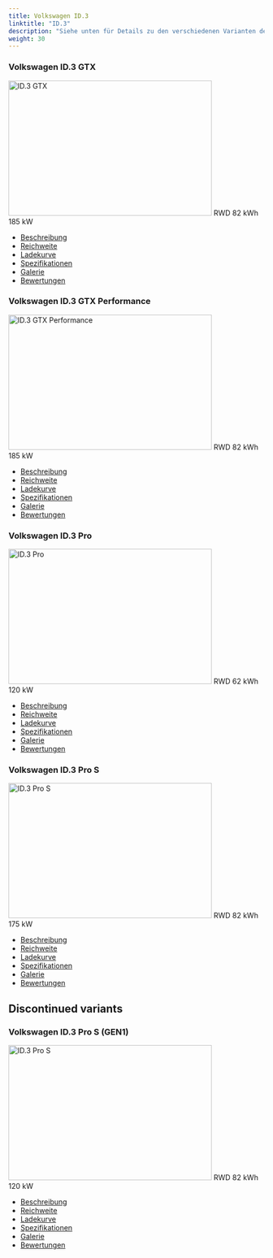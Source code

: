 ```yaml
---
title: Volkswagen ID.3
linktitle: "ID.3"
description: "Siehe unten für Details zu den verschiedenen Varianten des Volkswagen ID.3"
weight: 30
---
```

<!-- markdownlint-disable MD033 -->
<!-- markdownlint-disable MD010 -->
<div class="container p-3 mb-4 bg-body-tertiary rounded border">
<h3>Volkswagen ID.3 GTX</h3>
	<div class="row">
		<div class="col col-12 col-md-6">
			<a href="id.3_gtx/"><img src="https://media.evkx.net/multimedia/models/volkswagen/id.3/id.3_gtx/main_1_xst.jpg" class="img-fluid" width="400px" height="266px" alt="ID.3 GTX" ></a>
<i class="bi bi-record2-fill"></i> RWD <i class="bi bi-battery-full"></i> 82 kWh <i class="bi bi-ev-station"></i> 185 kW 
		</div>
		<div class="col col-12 col-md-6">
			<ul class="list-group list-group-flush">
				<li class="list-group-item list-group-item-action"><a href="id.3_gtx/" class="text-decoration-none text-black"><i class="bi-car-front"></i> Beschreibung</a></li>
				<li class="list-group-item list-group-item-action"><a href="id.3_gtx/rangeandconsumption/" class="text-decoration-none text-black" ><i class="bi-file-earmark-bar-graph"></i> Reichweite</a></li>
				<li class="list-group-item list-group-item-action"><a href="id.3_gtx/chargingcurve/" class="text-decoration-none text-black" ><i class="bi-battery-charging"></i> Ladekurve</a></li>
				<li class="list-group-item list-group-item-action"><a href="id.3_gtx/specifications/" class="text-decoration-none text-black" ><i class="bi-layout-text-sidebar-reverse"></i> Spezifikationen</a></li>
				<li class="list-group-item list-group-item-action"><a href="id.3_gtx/gallery/" class="text-decoration-none text-black" ><i class="bi-images"></i> Galerie</a></li>
				<li class="list-group-item list-group-item-action"><a href="id.3_gtx/reviews/" class="text-decoration-none text-black" ><i class="bi-person-video2"></i> Bewertungen</a></li>
			</ul>
		</div>
	</div>
</div>
<div class="container p-3 mb-4 bg-body-tertiary rounded border">
<h3>Volkswagen ID.3 GTX Performance</h3>
	<div class="row">
		<div class="col col-12 col-md-6">
			<a href="id.3_gtx_performance/"><img src="https://media.evkx.net/multimedia/models/volkswagen/id.3/id.3_gtx_performance/main_1_xst.jpg" class="img-fluid" width="400px" height="266px" alt="ID.3 GTX Performance" ></a>
<i class="bi bi-record2-fill"></i> RWD <i class="bi bi-battery-full"></i> 82 kWh <i class="bi bi-ev-station"></i> 185 kW 
		</div>
		<div class="col col-12 col-md-6">
			<ul class="list-group list-group-flush">
				<li class="list-group-item list-group-item-action"><a href="id.3_gtx_performance/" class="text-decoration-none text-black"><i class="bi-car-front"></i> Beschreibung</a></li>
				<li class="list-group-item list-group-item-action"><a href="id.3_gtx_performance/rangeandconsumption/" class="text-decoration-none text-black" ><i class="bi-file-earmark-bar-graph"></i> Reichweite</a></li>
				<li class="list-group-item list-group-item-action"><a href="id.3_gtx_performance/chargingcurve/" class="text-decoration-none text-black" ><i class="bi-battery-charging"></i> Ladekurve</a></li>
				<li class="list-group-item list-group-item-action"><a href="id.3_gtx_performance/specifications/" class="text-decoration-none text-black" ><i class="bi-layout-text-sidebar-reverse"></i> Spezifikationen</a></li>
				<li class="list-group-item list-group-item-action"><a href="id.3_gtx_performance/gallery/" class="text-decoration-none text-black" ><i class="bi-images"></i> Galerie</a></li>
				<li class="list-group-item list-group-item-action"><a href="id.3_gtx_performance/reviews/" class="text-decoration-none text-black" ><i class="bi-person-video2"></i> Bewertungen</a></li>
			</ul>
		</div>
	</div>
</div>
<div class="container p-3 mb-4 bg-body-tertiary rounded border">
<h3>Volkswagen ID.3 Pro</h3>
	<div class="row">
		<div class="col col-12 col-md-6">
			<a href="id.3_pro/"><img src="https://media.evkx.net/multimedia/models/volkswagen/id.3/id.3_pro/main_1_xst.jpg" class="img-fluid" width="400px" height="266px" alt="ID.3 Pro" ></a>
<i class="bi bi-record2-fill"></i> RWD <i class="bi bi-battery-full"></i> 62 kWh <i class="bi bi-ev-station"></i> 120 kW 
		</div>
		<div class="col col-12 col-md-6">
			<ul class="list-group list-group-flush">
				<li class="list-group-item list-group-item-action"><a href="id.3_pro/" class="text-decoration-none text-black"><i class="bi-car-front"></i> Beschreibung</a></li>
				<li class="list-group-item list-group-item-action"><a href="id.3_pro/rangeandconsumption/" class="text-decoration-none text-black" ><i class="bi-file-earmark-bar-graph"></i> Reichweite</a></li>
				<li class="list-group-item list-group-item-action"><a href="id.3_pro/chargingcurve/" class="text-decoration-none text-black" ><i class="bi-battery-charging"></i> Ladekurve</a></li>
				<li class="list-group-item list-group-item-action"><a href="id.3_pro/specifications/" class="text-decoration-none text-black" ><i class="bi-layout-text-sidebar-reverse"></i> Spezifikationen</a></li>
				<li class="list-group-item list-group-item-action"><a href="id.3_pro/gallery/" class="text-decoration-none text-black" ><i class="bi-images"></i> Galerie</a></li>
				<li class="list-group-item list-group-item-action"><a href="id.3_pro/reviews/" class="text-decoration-none text-black" ><i class="bi-person-video2"></i> Bewertungen</a></li>
			</ul>
		</div>
	</div>
</div>
<div class="container p-3 mb-4 bg-body-tertiary rounded border">
<h3>Volkswagen ID.3 Pro S</h3>
	<div class="row">
		<div class="col col-12 col-md-6">
			<a href="id.3_pro_s/"><img src="https://media.evkx.net/multimedia/models/volkswagen/id.3/id.3_pro_s/main_1_xst.jpg" class="img-fluid" width="400px" height="266px" alt="ID.3 Pro S" ></a>
<i class="bi bi-record2-fill"></i> RWD <i class="bi bi-battery-full"></i> 82 kWh <i class="bi bi-ev-station"></i> 175 kW 
		</div>
		<div class="col col-12 col-md-6">
			<ul class="list-group list-group-flush">
				<li class="list-group-item list-group-item-action"><a href="id.3_pro_s/" class="text-decoration-none text-black"><i class="bi-car-front"></i> Beschreibung</a></li>
				<li class="list-group-item list-group-item-action"><a href="id.3_pro_s/rangeandconsumption/" class="text-decoration-none text-black" ><i class="bi-file-earmark-bar-graph"></i> Reichweite</a></li>
				<li class="list-group-item list-group-item-action"><a href="id.3_pro_s/chargingcurve/" class="text-decoration-none text-black" ><i class="bi-battery-charging"></i> Ladekurve</a></li>
				<li class="list-group-item list-group-item-action"><a href="id.3_pro_s/specifications/" class="text-decoration-none text-black" ><i class="bi-layout-text-sidebar-reverse"></i> Spezifikationen</a></li>
				<li class="list-group-item list-group-item-action"><a href="id.3_pro_s/gallery/" class="text-decoration-none text-black" ><i class="bi-images"></i> Galerie</a></li>
				<li class="list-group-item list-group-item-action"><a href="id.3_pro_s/reviews/" class="text-decoration-none text-black" ><i class="bi-person-video2"></i> Bewertungen</a></li>
			</ul>
		</div>
	</div>
</div>
<h2>Discontinued variants</h2>

<div class="container p-3 mb-4 bg-body-tertiary rounded border">
<h3>Volkswagen ID.3 Pro S (GEN1)</h3>
	<div class="row">
		<div class="col col-12 col-md-6">
			<a href="id.3_pro_s_gen1/"><img src="https://media.evkx.net/multimedia/models/volkswagen/id.3/id.3_pro_s_gen1/main_1_xst.jpg" class="img-fluid" width="400px" height="266px" alt="ID.3 Pro S" ></a>
<i class="bi bi-record2-fill"></i> RWD <i class="bi bi-battery-full"></i> 82 kWh <i class="bi bi-ev-station"></i> 120 kW 
		</div>
		<div class="col col-12 col-md-6">
			<ul class="list-group list-group-flush">
				<li class="list-group-item list-group-item-action"><a href="id.3_pro_s_gen1/" class="text-decoration-none text-black"><i class="bi-car-front"></i> Beschreibung</a></li>
				<li class="list-group-item list-group-item-action"><a href="id.3_pro_s_gen1/rangeandconsumption/" class="text-decoration-none text-black" ><i class="bi-file-earmark-bar-graph"></i> Reichweite</a></li>
				<li class="list-group-item list-group-item-action"><a href="id.3_pro_s_gen1/chargingcurve/" class="text-decoration-none text-black" ><i class="bi-battery-charging"></i> Ladekurve</a></li>
				<li class="list-group-item list-group-item-action"><a href="id.3_pro_s_gen1/specifications/" class="text-decoration-none text-black" ><i class="bi-layout-text-sidebar-reverse"></i> Spezifikationen</a></li>
				<li class="list-group-item list-group-item-action"><a href="id.3_pro_s_gen1/gallery/" class="text-decoration-none text-black" ><i class="bi-images"></i> Galerie</a></li>
				<li class="list-group-item list-group-item-action"><a href="id.3_pro_s_gen1/reviews/" class="text-decoration-none text-black" ><i class="bi-person-video2"></i> Bewertungen</a></li>
			</ul>
		</div>
	</div>
</div>
